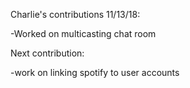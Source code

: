 Charlie's contributions 11/13/18:

-Worked on multicasting chat room

Next contribution:

-work on linking spotify to user accounts
